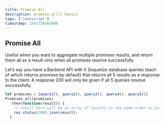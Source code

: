 ```yaml
---
title: Promise All
description: promise.all() basics
tags: ['javascript']
timestamp: 1541726565000
---
```


## Promise All

Useful when you want to aggregate multiple promises results, and return them all as a result only when all promises resolve successfully.

Let’s say you have a Backend API with 5 Sequelize database queries (each of which returns promises by default) that returns all 5 results as a response to the client. A response 200 will only be given if all 5 queries resolve successfully.

```js
let promises = [query1(), query2(), query3(), query4(), query5()]
Promises.all(promises)
  .then(function(result)) {
    // result here will be an array of results in the same order as promises arr
    res.status(200).json(result);
  }
```
